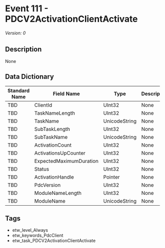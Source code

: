 # Event 111 - PDCV2ActivationClientActivate
###### Version: 0

## Description
None

## Data Dictionary
|Standard Name|Field Name|Type|Description|Sample Value|
|---|---|---|---|---|
|TBD|ClientId|UInt32|None|`None`|
|TBD|TaskNameLength|UInt32|None|`None`|
|TBD|TaskName|UnicodeString|None|`None`|
|TBD|SubTaskLength|UInt32|None|`None`|
|TBD|SubTaskName|UnicodeString|None|`None`|
|TBD|ActivationCount|UInt32|None|`None`|
|TBD|ActivationsUpCounter|UInt32|None|`None`|
|TBD|ExpectedMaximumDuration|UInt32|None|`None`|
|TBD|Status|UInt32|None|`None`|
|TBD|ActivationHandle|Pointer|None|`None`|
|TBD|PdcVersion|UInt32|None|`None`|
|TBD|ModuleNameLength|UInt32|None|`None`|
|TBD|ModuleName|UnicodeString|None|`None`|

## Tags
* etw_level_Always
* etw_keywords_PdcClient
* etw_task_PDCV2ActivationClientActivate